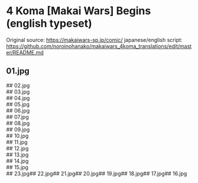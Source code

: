 # 4 Koma [Makai Wars] Begins (english typeset)
Original source: https://makaiwars-sp.jp/comic/
japanese/english script: https://github.com/noroinohanako/makaiwars_4koma_translations/edit/master/README.md

## 01.jpg
<translated style="float: left;" src="https://raw.githubusercontent.com/noroinohanako/makaiwars_4koma_translations/master/img/ep01.jpg">
## 02.jpg
<translated style="float: left;" src="https://raw.githubusercontent.com/noroinohanako/makaiwars_4koma_translations/master/img/ep02.jpg">
## 03.jpg
<translated style="float: left;" src="https://raw.githubusercontent.com/noroinohanako/makaiwars_4koma_translations/master/img/ep03.jpg">
## 04.jpg
<translated style="float: left;" src="https://raw.githubusercontent.com/noroinohanako/makaiwars_4koma_translations/master/img/ep04.jpg">
## 05.jpg
<translated style="float: left;" src="https://raw.githubusercontent.com/noroinohanako/makaiwars_4koma_translations/master/img/ep05.jpg">
## 06.jpg
<translated style="float: left;" src="https://raw.githubusercontent.com/noroinohanako/makaiwars_4koma_translations/master/img/ep06.jpg">
## 07.jpg
<translated style="float: left;" src="https://raw.githubusercontent.com/noroinohanako/makaiwars_4koma_translations/master/img/ep07.jpg">
## 08.jpg
<translated style="float: left;" src="https://raw.githubusercontent.com/noroinohanako/makaiwars_4koma_translations/master/img/ep08.jpg">
## 09.jpg
<translated style="float: left;" src="https://raw.githubusercontent.com/noroinohanako/makaiwars_4koma_translations/master/img/ep09.jpg">
## 10.jpg
<translated style="float: left;" src="https://raw.githubusercontent.com/noroinohanako/makaiwars_4koma_translations/master/img/ep10.jpg">
## 11.jpg
<translated style="float: left;" src="https://raw.githubusercontent.com/noroinohanako/makaiwars_4koma_translations/master/img/ep11.jpg">
## 12.jpg
<translated style="float: left;" src="https://raw.githubusercontent.com/noroinohanako/makaiwars_4koma_translations/master/img/ep12.jpg">
## 13.jpg
<translated style="float: left;" src="https://raw.githubusercontent.com/noroinohanako/makaiwars_4koma_translations/master/img/ep13.jpg">
## 14.jpg
<translated style="float: left;" src="https://raw.githubusercontent.com/noroinohanako/makaiwars_4koma_translations/master/img/ep14.jpg">
## 15.jpg
<translated style="float: left;" src="https://raw.githubusercontent.com/noroinohanako/makaiwars_4koma_translations/master/img/ep15.jpg">
## 16.jpg
<translated style="float: left;" src="https://raw.githubusercontent.com/noroinohanako/makaiwars_4koma_translations/master/img/ep16.jpg">
## 17.jpg
<translated style="float: left;" src="https://raw.githubusercontent.com/noroinohanako/makaiwars_4koma_translations/master/img/ep17.jpg">
## 18.jpg
<translated style="float: left;" src="https://raw.githubusercontent.com/noroinohanako/makaiwars_4koma_translations/master/img/ep18.jpg">
## 19.jpg
<translated style="float: left;" src="https://raw.githubusercontent.com/noroinohanako/makaiwars_4koma_translations/master/img/ep19.jpg">
## 20.jpg
<translated style="float: left;" src="https://raw.githubusercontent.com/noroinohanako/makaiwars_4koma_translations/master/img/ep20.jpg">
## 21.jpg
<translated style="float: left;" src="https://raw.githubusercontent.com/noroinohanako/makaiwars_4koma_translations/master/img/ep21.jpg">
## 22.jpg
<translated style="float: left;" src="https://raw.githubusercontent.com/noroinohanako/makaiwars_4koma_translations/master/img/ep22.jpg">
## 23.jpg
<translated style="float: left;" src="https://raw.githubusercontent.com/noroinohanako/makaiwars_4koma_translations/master/img/ep23.jpg">

